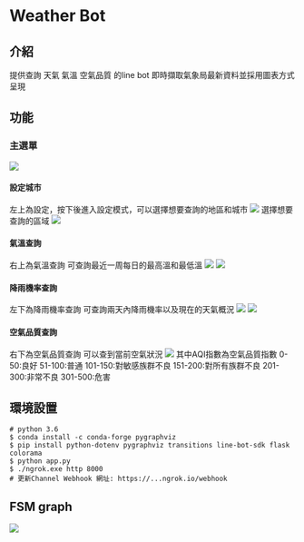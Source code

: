 # Weather Bot

## 介紹
提供查詢 天氣 氣溫 空氣品質 的line bot
即時擷取氣象局最新資料並採用圖表方式呈現

## 功能
### 主選單
![](https://i.imgur.com/MrVC5Ur.png)

#### 設定城市
左上為設定，按下後進入設定模式，可以選擇想要查詢的地區和城市
![](https://i.imgur.com/Tn8MJfT.png)
選擇想要查詢的區域
![](https://i.imgur.com/VnDeCX8.png)


#### 氣溫查詢
右上為氣溫查詢 可查詢最近一周每日的最高溫和最低溫
![](https://i.imgur.com/cPfIkWt.png)
![](https://i.imgur.com/wnozPi9.png)


#### 降雨機率查詢
左下為降雨機率查詢 可查詢兩天內降雨機率以及現在的天氣概況
![](https://i.imgur.com/9X4s4oj.png)
![](https://i.imgur.com/sKen1in.png)


#### 空氣品質查詢
右下為空氣品質查詢 可以查到當前空氣狀況
![](https://i.imgur.com/NvedJzK.png)
其中AQI指數為空氣品質指數
0-50:良好
51-100:普通
101-150:對敏感族群不良
151-200:對所有族群不良
201-300:非常不良
301-500:危害


## 環境設置
```
# python 3.6
$ conda install -c conda-forge pygraphviz
$ pip install python-dotenv pygraphviz transitions line-bot-sdk flask colorama
$ python app.py
$ ./ngrok.exe http 8000
# 更新Channel Webhook 網址: https://...ngrok.io/webhook
```

## FSM graph
![](https://i.imgur.com/XTe7Wc5.png)

